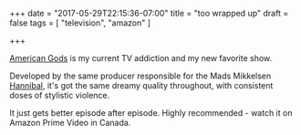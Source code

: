 +++
date = "2017-05-29T22:15:36-07:00"
title = "too wrapped up"
draft = false
tags = [ "television", "amazon" ]

+++

[American Gods](http://www.imdb.com/title/tt1898069/) is my current TV addiction and my new favorite show.

Developed by the same producer responsible for the Mads Mikkelsen [Hannibal](http://www.imdb.com/title/tt2243973/), it's got the same dreamy quality throughout, with consistent doses of stylistic violence.

It just gets better episode after episode. Highly recommended - watch it on Amazon Prime Video in Canada.

